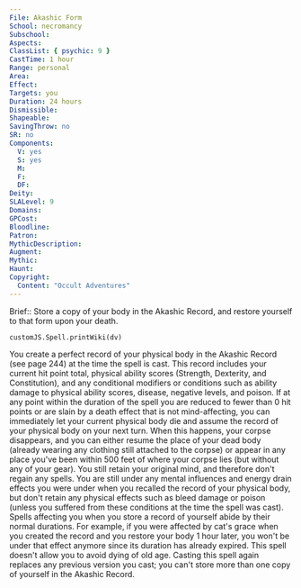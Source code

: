 ```yaml
---
File: Akashic Form
School: necromancy
Subschool: 
Aspects: 
ClassList: { psychic: 9 }
CastTime: 1 hour
Range: personal
Area: 
Effect: 
Targets: you
Duration: 24 hours
Dismissible: 
Shapeable: 
SavingThrow: no
SR: no
Components:
  V: yes
  S: yes
  M: 
  F: 
  DF: 
Deity: 
SLALevel: 9
Domains: 
GPCost: 
Bloodline: 
Patron: 
MythicDescription: 
Augment: 
Mythic: 
Haunt: 
Copyright:
  Content: "Occult Adventures"
---
```

Brief:: Store a copy of your body in the Akashic Record, and restore yourself to that form upon your death.

```dataviewjs
customJS.Spell.printWiki(dv)
```

You create a perfect record of your physical body in the Akashic Record (see page 244) at the time the spell is cast. This record includes your current hit point total, physical ability scores (Strength, Dexterity, and Constitution), and any conditional modifiers or conditions such as ability damage to physical ability scores, disease, negative levels, and poison. If at any point within the duration of the spell you are reduced to fewer than 0 hit points or are slain by a death effect that is not mind-affecting, you can immediately let your current physical body die and assume the record of your physical body on your next turn. When this happens, your corpse disappears, and you can either resume the place of your dead body (already wearing any clothing still attached to the corpse) or appear in any place you've been within 500 feet of where your corpse lies (but without any of your gear).  You still retain your original mind, and therefore don't regain any spells. You are still under any mental influences and energy drain effects you were under when you recalled the record of your physical body, but don't retain any physical effects such as bleed damage or poison (unless you suffered from these conditions at the time the spell was cast). Spells affecting you when you store a record of yourself abide by their normal durations. For example, if you were affected by cat's grace when you created the record and you restore your body 1 hour later, you won't be under that effect anymore since its duration has already expired. This spell doesn't allow you to avoid dying  of old age. Casting this spell again replaces any previous version you cast; you can't store more than one copy of yourself in the Akashic Record.
